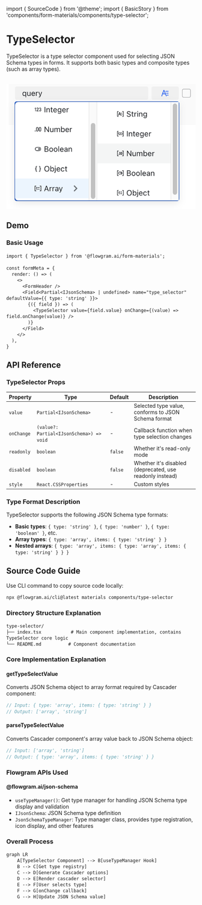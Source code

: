 import { SourceCode } from '@theme';
import { BasicStory } from 'components/form-materials/components/type-selector';

# TypeSelector

TypeSelector is a type selector component used for selecting JSON Schema types in forms. It supports both basic types and composite types (such as array types).

<br />

<div>
  <img loading="lazy" src="/materials/type-selector.png" alt="TypeSelector Component" style={{ width: '50%' }} />
</div>

## Demo

### Basic Usage

<BasicStory />

```tsx pure title="form-meta.tsx"
import { TypeSelector } from '@flowgram.ai/form-materials';

const formMeta = {
  render: () => (
    <>
      <FormHeader />
      <Field<Partial<IJsonSchema> | undefined> name="type_selector" defaultValue={{ type: 'string' }}>
        {({ field }) => (
          <TypeSelector value={field.value} onChange={(value) => field.onChange(value)} />
        )}
      </Field>
    </>
  ),
}
```

## API Reference

### TypeSelector Props

| Property | Type | Default | Description |
|----------|------|---------|-------------|
| `value` | `Partial<IJsonSchema>` | - | Selected type value, conforms to JSON Schema format |
| `onChange` | `(value?: Partial<IJsonSchema>) => void` | - | Callback function when type selection changes |
| `readonly` | `boolean` | `false` | Whether it's read-only mode |
| `disabled` | `boolean` | `false` | Whether it's disabled (deprecated, use readonly instead) |
| `style` | `React.CSSProperties` | - | Custom styles |

### Type Format Description

TypeSelector supports the following JSON Schema type formats:

* **Basic types**: `{ type: 'string' }`, `{ type: 'number' }`, `{ type: 'boolean' }`, etc.
* **Array types**: `{ type: 'array', items: { type: 'string' } }`
* **Nested arrays**: `{ type: 'array', items: { type: 'array', items: { type: 'string' } } }`

## Source Code Guide

<SourceCode href="https://github.com/bytedance/flowgram.ai/tree/main/packages/materials/form-materials/src/components/type-selector" />

Use CLI command to copy source code locally:

```bash
npx @flowgram.ai/cli@latest materials components/type-selector
```

### Directory Structure Explanation

```
type-selector/
├── index.tsx           # Main component implementation, contains TypeSelector core logic
└── README.md          # Component documentation
```

### Core Implementation Explanation

#### getTypeSelectValue

Converts JSON Schema object to array format required by Cascader component:

```typescript
// Input: { type: 'array', items: { type: 'string' } }
// Output: ['array', 'string']
```

#### parseTypeSelectValue

Converts Cascader component's array value back to JSON Schema object:

```typescript
// Input: ['array', 'string']
// Output: { type: 'array', items: { type: 'string' } }
```

### Flowgram APIs Used

#### @flowgram.ai/json-schema

* `useTypeManager()`: Get type manager for handling JSON Schema type display and validation
* `IJsonSchema`: JSON Schema type definition
* `JsonSchemaTypeManager`: Type manager class, provides type registration, icon display, and other features

### Overall Process

```mermaid
graph LR
    A[TypeSelector Component] --> B[useTypeManager Hook]
    B --> C[Get type registry]
    C --> D[Generate Cascader options]
    D --> E[Render cascader selector]
    E --> F[User selects type]
    F --> G[onChange callback]
    G --> H[Update JSON Schema value]
```
